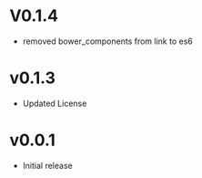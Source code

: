 V0.1.4
==================
* removed bower_components from link to es6

v0.1.3
==================
* Updated License

v0.0.1
==================
* Initial release
